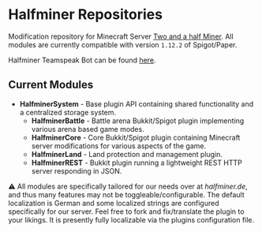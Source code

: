 # Halfminer Repositories
Modification repository for Minecraft Server [Two and a half Miner](https://halfminer.de).
All modules are currently compatible with version ``1.12.2`` of Spigot/Paper.

Halfminer Teamspeak Bot can be found [here](https://github.com/Kakifrucht/HalfminerBot).

## Current Modules
- **HalfminerSystem** - Base plugin API containing shared functionality and a centralized storage system.
  - **HalfminerBattle** - Battle arena Bukkit/Spigot plugin implementing various arena based game modes.
  - **HalfminerCore** - Core Bukkit/Spigot plugin containing Minecraft server modifications for various aspects of the game.
  - **HalfminerLand** - Land protection and management plugin.
  - **HalfminerREST** - Bukkit plugin running a lightweight REST HTTP server responding in JSON.

:warning: All modules are specifically tailored for our needs over at *halfminer.de*, and thus many features 
may not be toggleable/configurable. The default localization is German and some localized strings are configured 
specifically for our server. Feel free to fork and fix/translate the plugin to your likings. 
It is presently fully localizable via the plugins configuration file.